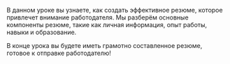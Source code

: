 В данном уроке вы узнаете, как создать эффективное резюме, которое привлечет внимание работодателя. Мы разберём основные компоненты резюме, такие как личная информация, опыт работы, навыки и образование. 

В конце урока вы будете иметь грамотно составленное резюме, готовое к отправке работодателю!
